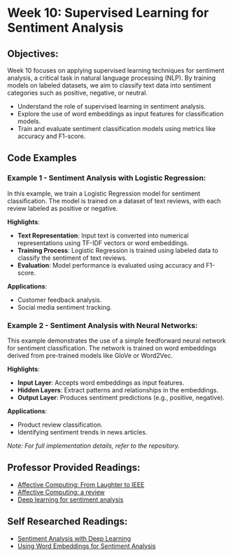 # **Week 10: Supervised Learning for Sentiment Analysis**

## **Objectives:**

Week 10 focuses on applying supervised learning techniques for sentiment analysis, a critical task in natural language processing (NLP). By training models on labeled datasets, we aim to classify text data into sentiment categories such as positive, negative, or neutral.

- Understand the role of supervised learning in sentiment analysis.
- Explore the use of word embeddings as input features for classification models.
- Train and evaluate sentiment classification models using metrics like accuracy and F1-score.

## **Code Examples**

### Example 1 - Sentiment Analysis with Logistic Regression:
In this example, we train a Logistic Regression model for sentiment classification. The model is trained on a dataset of text reviews, with each review labeled as positive or negative.

**Highlights**:
- **Text Representation**: Input text is converted into numerical representations using TF-IDF vectors or word embeddings.
- **Training Process**: Logistic Regression is trained using labeled data to classify the sentiment of text reviews.
- **Evaluation**: Model performance is evaluated using accuracy and F1-score.

**Applications**:
- Customer feedback analysis.
- Social media sentiment tracking.

### Example 2 - Sentiment Analysis with Neural Networks:
This example demonstrates the use of a simple feedforward neural network for sentiment classification. The network is trained on word embeddings derived from pre-trained models like GloVe or Word2Vec.

**Highlights**:
- **Input Layer**: Accepts word embeddings as input features.
- **Hidden Layers**: Extract patterns and relationships in the embeddings.
- **Output Layer**: Produces sentiment predictions (e.g., positive, negative).

**Applications**:
- Product review classification.
- Identifying sentiment trends in news articles.

*Note: For full implementation details, refer to the repository.*  

## **Professor Provided Readings:**

- [Affective Computing: From Laughter to IEEE](https://ieeexplore.ieee.org/stamp/stamp.jsp?tp=&arnumber=5565330)
- [Affective Computing: a review](http://www.nlpr.ia.ac.cn/2005papers/gjhy/gh91.pdf)
- [Deep learning for sentiment analysis](https://wires.onlinelibrary.wiley.com/doi/am-pdf/10.1002/widm.1253)



## **Self Researched Readings:**

- [Sentiment Analysis with Deep Learning](https://arxiv.org/abs/1512.07778)
- [Using Word Embeddings for Sentiment Analysis](https://dl.acm.org/doi/10.1145/3178876.3186007)
